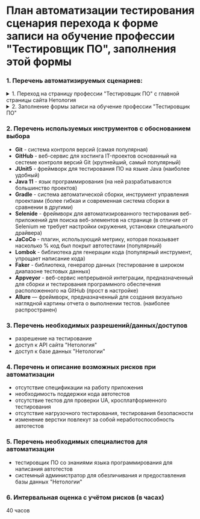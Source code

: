 # План автоматизации тестирования сценария перехода к форме записи на обучение профессии "Тестировщик ПО", заполнения этой формы

### 1. Перечень автоматизируемых сценариев:

<details>
   <summary>1. Переход на страницу профессии "Тестировщик ПО" с главной страницы сайта Нетология</summary>

##### 1.1. Переход на страницу профессии "Тестировщик ПО" по кнопке "Каталог курсов"
1. открыть страницу сайта ["Нетология"](https://netology.ru/)
2. нажать на кнопку "Каталог курсов"
3. в выпадающем списке навести мышкой на курс "Программирование"
4. нажать в появившемся списке на кнопку "Тестировщик ПО"

Ожидаемый результат: переход на страницу профессии "Тестировщик"

##### 1.2. Переход на страницу профессии "Тестировщик ПО" по кнопке "Полный каталог"
1. открыть страницу сайта ["Нетология"](https://netology.ru/)
2. нажать на кнопку "Каталог курсов"
3. в выпадающем списке нажать на кнопку "Полный каталог"
4. пролистать до кнопки-блока "Тестировщик ПО", нажать на нее

Ожидаемый результат: переход на страницу профессии "Тестировщик"

##### 1.3. Переход на страницу профессии "Тестировщик ПО" по кнопке-блоку "Программирование"
1. открыть страницу сайта ["Нетология"](https://netology.ru/)
2. под заголовком "Направления обучения" нажать на кнопку-блок "Программирование"
3. пролистать до кнопки-блока "Тестировщик ПО", нажать на нее

Ожидаемый результат: переход на страницу профессии "Тестировщик"

##### 1.4. Переход на страницу профессии "Тестировщик ПО" по кнопке "Выбрать курс"
1. открыть страницу сайта ["Нетология"](https://netology.ru/)
2. пролистать страницу до блока с заголовком "Раскройте свои сильные стороны", "Выберете вектор развития"
3. под заголовком нажать на кнопку "Выбрать курс"
4. пролистать до кнопки-блока "Тестировщик ПО", нажать на нее

Ожидаемый результат: переход на страницу профессии "Тестировщик"

##### 1.5. Переход на страницу профессии "Тестировщик ПО" по кнопке "Каталог курсов" внизу страницы ("Footer")
1. открыть страницу сайта ["Нетология"](https://netology.ru/)
2. пролистать страницу до конца
3. в черном блоке внизу ("Footer") нажать на кнопку "Каталог курсов"
4. пролистать до кнопки-блока "Тестировщик ПО", нажать на нее

Ожидаемый результат: переход на страницу профессии "Тестировщик"

##### 1.6. Переход на страницу профессии "Тестировщик ПО" по кнопке "Популярные курсы" внизу страницы ("Footer")
1. открыть страницу сайта ["Нетология"](https://netology.ru/)
2. пролистать страницу до конца
3. в черном блоке внизу ("Footer") нажать на кнопку "Популярные курсы"
4. пролистать до кнопки-блока "Тестировщик ПО", нажать на нее

Ожидаемый результат: переход на страницу профессии "Тестировщик"

##### 1.7. Переход на страницу профессии "Тестировщик ПО" по кнопке "Программирование" внизу страницы ("Footer")
1. открыть страницу сайта ["Нетология"](https://netology.ru/)
2. пролистать страницу до конца
3. в черном блоке внизу ("Footer") нажать на кнопку "Программирование"
4. пролистать до кнопки-блока "Тестировщик ПО", нажать на нее

Ожидаемый результат: переход на страницу профессии "Тестировщик"

</details>
<details>
   <summary>2. Заполнение формы записи на обучение профессии "Тестировщик ПО"</summary>

#### 2.1. Заполнение формы записи по кнопке "Записаться" после заголовка профессии
1. открыть страницу профессии ["Тестировщик ПО"](https://netology.ru/programs/qa)
2. нажать на кнопку "Записаться" после заголовка-названия профессии "Тестировщик" (после блока "src-shared-landing")
3. ввести в поля ввода "Имя" и "Телефон" валидные данные
4. Нажать на кнопку "Записаться"

Ожидаемый результат: появляется сообщение "Поздравляем! Вы успешно записались на курс"

#### 2.2. Заполнение формы записи по появляющейся кнопке "Записаться" вверху страницы
1. открыть страницу профессии ["Тестировщик ПО"](https://netology.ru/programs/qa)
2. пролистать страницу до первого блока информации о скидке ("components-SaleInfo")
3. в появившемся блоке вверху ("Header--top") нажать справа на кнопку "Записаться"
4. ввести в поля ввода "Имя" и "Телефон" валидные данные
5. Нажать на кнопку "Записаться"

Ожидаемый результат: появляется сообщение "Поздравляем! Вы успешно записались на курс"

#### 2.3. Заполнение формы записи внизу страницы профессии
1. открыть страницу профессии ["Тестировщик ПО"](https://netology.ru/programs/qa)
2. пролистать всю страницу профессии до формы записи
3. ввести в поля ввода "Имя" и "Телефон" валидные данные
4. Нажать на кнопку "Записаться"

Ожидаемый результат: появляется сообщение "Поздравляем! Вы успешно записались на курс"

</details>

### 2. Перечень используемых инструментов с обоснованием выбора

- **Git** - система контроля версий (самая популярная)
- **GitHub** - веб-сервис для хостинга IT-проектов основанный на сестеме контроля версий Git (крупнейший, самый
  популярный)
- **JUnit5** - фреймворк для тестирования ПО на языке Java (наиболее удобный)
- **Java 11** - язык программирования (на ней разрабатываются большинство проектов)
- **Gradle** - система автоматической сборки, инструмент управления проектами (более гибкая и современная система сборки
  в сравнении в другими)
- **Selenide** - фреймворк для автоматизированного тестирования веб-приложений для поиска веб-элементов на странице (в
  отличие от Selenium не требует настройки окружения, установки специального драйвера)
- **JaCoCo** - плагин, использующий метрику, которая показывает насколько % код был покрыт автотестами (популярный)
- **Lombok** - библиотека для генерации кода (популярный инструмент, упрощает написание кода)
- **Faker** - библиотека, генератор данных (тестирование в широком диапазоне тестовых данных)
- **Appveyor** - веб-сервис непрерывной интеграции, предназначенный для сборки и тестирования программного обеспечения расположенного на GitHub (прост в настройке)
- **Allure** — фреймворк, предназначенный для создания визуально наглядной картины отчета о выполнении тестов. (наиболее распространен)

### 3. Перечень необходимых разрешений/данных/доступов
- разрешение на тестирование
- доступ к API сайта "Нетология"
- доступ к базе данных "Нетологии"

### 4. Перечень и описание возможных рисков при автоматизации

- отсутствие спецификации на работу приложения
- необходимость поддержки кода автотестов
- отсутствие тестов для проверки UA, кросплатформенного тестирования
- отсутствие нагрузочного тестирования, тестирования безопасности
- изменение верстки повлекут за собой неработоспособность автотестов

### 5. Перечень необходимых специалистов для автоматизации
- тестировщик ПО со знаниями языка программирования для написания автотестов
- системный администратор для обезличивания и предоставления базы данных "Нетологии"

### 6. Интервальная оценка с учётом рисков (в часах)

40 часов
